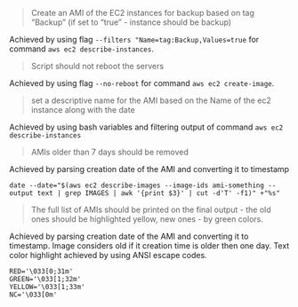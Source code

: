 > Create an AMI of the EC2 instances for backup based on tag “Backup” (if set to “true” - instance should be backup)

Achieved by using flag `--filters "Name=tag:Backup,Values=true` for command `aws ec2 describe-instances`.

> Script should not reboot the servers 

Achieved by using flag `--no-reboot` for command `aws ec2 create-image`.

> set a descriptive name for the AMI based on the
Name of the ec2 instance along with the date

Achieved by using bash variables and filtering output of command `aws ec2 describe-instances`

> AMIs older than 7 days should be removed

Achieved by parsing creation date of the AMI and converting it to timestamp
```
date --date="$(aws ec2 describe-images --image-ids ami-something --output text | grep IMAGES | awk '{print $3}' | cut -d'T' -f1)" +"%s"
```
> The full list of AMIs should be printed on the final output - the old ones should be highlighted yellow, new ones - by green colors.

Achieved by parsing creation date of the AMI and converting it to timestamp. Image considers old if it creation time is older then one day.
Text color highlight achieved by using ANSI escape codes.
```
RED='\033[0;31m'
GREEN='\033[1;32m'
YELLOW='\033[1;33m'
NC='\033[0m'
```